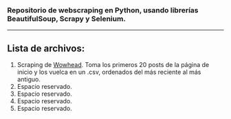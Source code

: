 ### Repositorio de webscraping en Python, usando librerías BeautifulSoup, Scrapy y Selenium.

---

## Lista de archivos:
1. Scraping de <a href="https://www.wowhead.com">Wowhead</a>. Toma los primeros 20 posts de la página de inicio y los vuelca en un .csv, ordenados del más reciente al más antiguo.
2. Espacio reservado.
3. Espacio reservado.
4. Espacio reservado.
5. Espacio reservado.